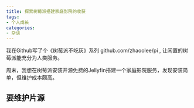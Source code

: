 ```yaml
---
title: 探索树莓派搭建家庭影院的收获
tags:
- 个人成长
categories:
- 杂谈
---
```



我在Github写了个《树莓派不吃灰》系列 github.com/zhaoolee/pi , 让闲置的树莓派能充分为人类服务。

周末，我想在树莓派安装开源免费的Jellyfin搭建一个家庭影院服务，发现安装简单，但维护成本颇高。


## 要维护片源


